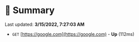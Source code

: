 # 📖 Summary
Last updated: **3/15/2022, 7:27:03 AM**

- `GET` [https://google.com](https://google.com) - **Up** (112ms)
